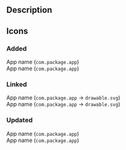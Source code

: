 <!-- Title example: "+1 icon, +2 links, +3 icon updates"
     Don't use "+ 1 icon" because the "+ " will be parsed as an indent. -->

## Description
<!-- Please provide a short summary of your pull request. -->

## Icons
<!-- Please specify in the sections below which apps and packages you have worked on.
     Unnecessary sections can be deleted. -->

### Added
<!--  Apps for which you add icons. -->
App name (`com.package.app`)  
App name (`com.package.app`)  

### Linked
<!--  New app components for existing icons. -->
App name (`com.package.app` → `drawable.svg`)  
App name (`com.package.app` → `drawable.svg`)  

### Updated
<!--  Outdated icons that you've updated. -->
App name (`com.package.app`)  
App name (`com.package.app`)  
